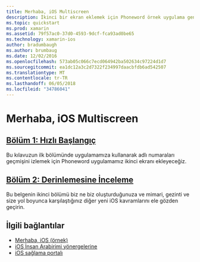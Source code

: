 ```yaml
---
title: Merhaba, iOS Multiscreen
description: İkinci bir ekran eklemek için Phoneword örnek uygulama genişletin talimatlara bu belge bağlantılar. İzlenecek yollar model view controller tasarım deseni, iOS gezinti ve diğer temel iOS geliştirme kavramlar keşfedin.
ms.topic: quickstart
ms.prod: xamarin
ms.assetid: 79f57ac0-37d0-4593-9dcf-fca93ad0be65
ms.technology: xamarin-ios
author: bradumbaugh
ms.author: brumbaug
ms.date: 12/02/2016
ms.openlocfilehash: 573ab05c066c7ecd064942ba502634c97224d1d7
ms.sourcegitcommit: ea1dc12a3c2d7322f234997daacbfdb6ad542507
ms.translationtype: MT
ms.contentlocale: tr-TR
ms.lasthandoff: 06/05/2018
ms.locfileid: "34786041"
---
```

# <a name="hello-ios-multiscreen"></a>Merhaba, iOS Multiscreen

##  <a name="part-1-quickstartiosget-startedhello-ios-multiscreenhello-ios-multiscreen-quickstartmd"></a>[Bölüm 1: Hızlı Başlangıç](~/ios/get-started/hello-ios-multiscreen/hello-ios-multiscreen-quickstart.md)

Bu kılavuzun ilk bölümünde uygulamamıza kullanarak adlı numaraları geçmişini izlemek için Phoneword uygulamamız ikinci ekranı ekleyeceğiz.

##  <a name="part-2-deep-diveiosget-startedhello-ios-multiscreenhello-ios-multiscreen-deepdivemd"></a>[Bölüm 2: Derinlemesine İnceleme](~/ios/get-started/hello-ios-multiscreen/hello-ios-multiscreen-deepdive.md)

Bu belgenin ikinci bölümü biz ne biz oluşturduğunuza ve mimari, gezinti ve size yol boyunca karşılaştığınız diğer yeni iOS kavramlarını ele gözden geçirin.

## <a name="related-links"></a>İlgili bağlantılar

- [Merhaba, iOS (örnek)](https://developer.xamarin.com/samples/monotouch/Hello_iOS/)
- [iOS İnsan Arabirimi yönergelerine](http://developer.apple.com/library/ios/#documentation/UserExperience/Conceptual/MobileHIG/Introduction/Introduction.html)
- [iOS sağlama portalı](https://developer.apple.com/ios/manage/overview/index.action)
